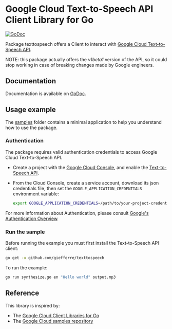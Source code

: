 # Google Cloud Text-to-Speech API Client Library for Go

[![GoDoc](https://godoc.org/github.com/giefferre/texttospeech?status.svg)][godoc-reference]

Package texttospeech offers a Client to interact with [Google Cloud Text-to-Speech API][tts-docs].

NOTE: this package actually offers the _v1beta1_ version of the API, so it could stop working in case of breaking changes made by Google engineers.

[godoc-reference]: https://godoc.org/github.com/giefferre/texttospeech
[tts-docs]: https://cloud.google.com/text-to-speech/docs/

## Documentation

Documentation is available on [GoDoc][godoc-reference].

## Usage example

The [samples](samples) folder contains a minimal application to help you understand how to use the package.

### Authentication

The package requires valid authentication credentials to access Google Cloud Text-to-Speech API.

- Create a project with the [Google Cloud Console][cloud-console], and enable the [Text-to-Speech API][tts-api].
- From the Cloud Console, create a service account, download its json credentials file, then set the `GOOGLE_APPLICATION_CREDENTIALS` environment variable:

  ```bash
  export GOOGLE_APPLICATION_CREDENTIALS=/path/to/your-project-credentials.json
  ```

For more information about Authentication, please consult [Google's Authentication Overview][adc].

[cloud-console]: https://console.cloud.google.com
[tts-api]: https://console.cloud.google.com/apis/api/texttospeech.googleapis.com/overview?project=_
[adc]: https://cloud.google.com/docs/authentication#developer_workflow

### Run the sample

Before running the example you must first install the Text-to-Speech API client:

```bash
go get -u github.com/giefferre/texttospeech
```

To run the example:

```bash
go run synthesize.go en "Hello world" output.mp3
```

## Reference

This library is inspired by:

- The [Google Cloud Client Libraries for Go][cloud-libraries]
- The [Google Cloud samples repository][cloud-samples]

[cloud-libraries]: https://github.com/GoogleCloudPlatform/google-cloud-go
[cloud-samples]: https://github.com/GoogleCloudPlatform/golang-samples
